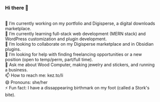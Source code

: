 ### Hi there 👋

<!--
**kassiezimme/kassiezimme** is a ✨ _special_ ✨ repository because its `README.md` (this file) appears on your GitHub profile.
-->

</br>🔭 I’m currently working on my portfolio and Digisperse, a digital downloads marketplace.
</br>🌱 I’m currently learning full-stack web development (MERN stack) and WordPress customization and plugin development.
</br>👯 I’m looking to collaborate on my Digisperse marketplace and in Obsidian plugins.
</br>🤔 I’m looking for help with finding freelancing opportunities or a new position (open to temp/perm, part/full time).
</br>💬 Ask me about Wood Computer, making jewelry and stickers, and running a business.
</br>📫 How to reach me: kez.to/li
</br>😄 Pronouns: she/her
</br>⚡ Fun fact: I have a dissappearing birthmark on my foot (called a Stork's bite).
